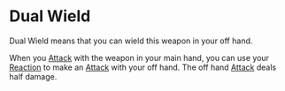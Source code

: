 # Dual Wield
Dual Wield means that you can wield this weapon in your off hand. 

When you [Attack](../../../../../Game%20Procedures/Attack.md) with the weapon in your main hand, you can use your [Reaction](../../../../../Game%20Procedures/Reaction.md) to make an [Attack](../../../../../Game%20Procedures/Attack.md) with your off hand. The off hand [Attack](../../../../../Game%20Procedures/Attack.md) deals half damage.